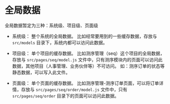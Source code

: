 # 全局数据

全局数据暂定为三种：系统级、项目级、页面级

* 系统级：
整个系统的全局数据。
比如经常要用到的一些缓存数据，存放与 `src/models` 目录下，系统内都可以访问此数据。

* 项目级：
单个项目的缓存数据。
比如测序管理（seq）这个项目的全局数据，存放与 `src/pages/seq/model.js` 文件中，只有测序模块内的页面可以访问此数据，其他项目（人事管理、业务伙伴等）不可访问。
如：测序订单的状态等静态数据，可以写入此文件。

* 页面级：
单个页面的缓存数据。
比如测序管理-测序订单页面，可以将订单详情，存放与 `src/pages/seq/order/model.js` 文件中，只有 `src/pages/seq/order` 目录下的页面可以访问此数据。
